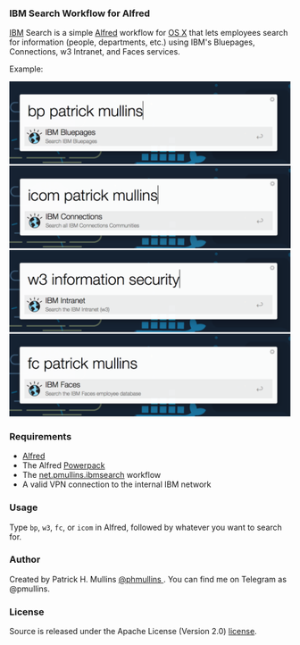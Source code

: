 ### IBM Search Workflow for Alfred

[IBM](https://twitter.com/IBM) Search is a simple [Alfred](http://www.alfredapp.com/) workflow for [OS X](https://www.apple.com/osx/) 
that lets employees search for information (people, departments, etc.) using IBM's Bluepages, Connections, w3 Intranet, and Faces services.

Example:

!["IBM Searches Workflow - Bluepages](https://github.com/phmullins/alfred-workflows/blob/master/net.pmullins.ibmsearch/assets/alfred_bluepages_ss.png)
!["IBM Searches Workflow - Connections](https://github.com/phmullins/alfred-workflows/blob/master/net.pmullins.ibmsearch/assets/alfred_connections_ss.png)
!["IBM Searches Workflow - w3 Intranet](https://github.com/phmullins/alfred-workflows/blob/master/net.pmullins.ibmsearch/assets/alfred_w3w_ss.png)
!["IBM Searches Workflow - Faces](https://github.com/phmullins/alfred-workflows/blob/master/net.pmullins.ibmsearch/assets/alfred_faces_ss.png)

### Requirements

- [Alfred](http://www.alfredapp.com/)
- The Alfred [Powerpack](http://www.alfredapp.com/powerpack/)
- The [net.pmullins.ibmsearch](https://github.com/phmullins/alfred-workflows/tree/master/net.pmullins.ibmsearch) workflow
- A valid VPN connection to the internal IBM network

### Usage

Type `bp`, `w3`, `fc`, or `icom` in Alfred, followed by whatever you want to search for.

### Author
Created by Patrick H. Mullins [@phmullins ](http://www.pmullins.net/aboutme/). You can find me on Telegram as @pmullins.

### License
Source is released under the Apache License (Version 2.0) [license](license.md).
